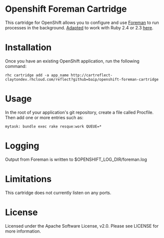 # Openshift Foreman Cartridge

This cartridge for OpenShift allows you to configure and use [Foreman](https://github.com/ddollar/foreman) to run processes in the background. [Adapted](https://github.com/ncdc/openshift-foreman-cartridge) to work with Ruby 2.4 or 2.3 [here](https://github.com/baip/openshift-ruby-cartridge).

# Installation
Once you have an existing OpenShift application, run the following command:

    rhc cartridge add -a app_name http://cartreflect-claytondev.rhcloud.com/reflect?github=baip/openshift-foreman-cartridge

# Usage
In the root of your application's git repository, create a file called Procfile. Then add one or more entries such as:

    mytask: bundle exec rake resque:work QUEUE=*

# Logging
Output from Foreman is written to $OPENSHIFT_LOG_DIR/foreman.log

# Limitations
This cartridge does not currently listen on any ports.

# License
Licensed under the Apache Software License, v2.0. Please see LICENSE for more information.
